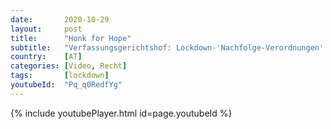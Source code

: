 ```yaml
---
date:       2020-10-29
layout:     post
title:      "Honk for Hope"
subtitle:   "Verfassungsgerichtshof: Lockdown-'Nachfolge-Verordnungen' verfassungswidrig!"
country:    [AT]
categories: [Video, Recht]
tags:       [lockdown]
youtubeId:  "Pq_q0RedfYg"
---
```

{% include youtubePlayer.html id=page.youtubeId %}
